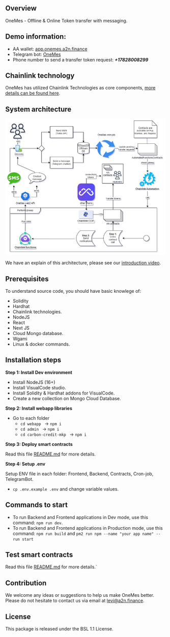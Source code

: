 ## Overview
OneMes - Offline & Online Token transfer with messaging.

## Demo information:

- AA wallet: [app.onemes.a2n.finance](https://app.onemes.a2n.finance)
- Telegram bot: [OneMes](http://t.me/Onemes_a2n_bot)
- Phone number to send a transfer token request: ***+17828008299***

## Chainlink technology
OneMes has utilized Chainlink Technologies as core components, [more details can be found here](../contracts/README.md).
## System architecture
![](./01_onemes_workflow.jpg)

We have an explain of this architecture, please see our [introduction video](https://youtu.be/0q8nc1laWmE?t=109).

## Prerequisites

To understand source code, you should have basic knowlege of:
- Solidity
- Hardhat
- Chainlink technologies.
- NodeJS
- React
- Next JS
- Cloud Mongo database. 
- Wgami
- Linux & docker commands.

## Installation steps
**Step 1: Install Dev environment**

- Install NodeJS (16+)
- Install VisualCode studio.
- Install Solidity & Hardhat addons for VisualCode.
- Create a new collection on Mongo Cloud Database.



**Step 2: Install webapp libraries**
- Go to each folder
    - ```cd webapp ``` -> ```npm i```
    - ```cd admin ``` -> ```npm i```
    - ```cd carbon-credit-mkp ``` -> ```npm i```

**Step 3: Deploy smart contracts**

Read this file [README.md](./contracts/README.md) for more details.

**Step 4: Setup .env**

Setup ENV file in each folder: Frontend, Backend, Contracts, Cron-job, TelegramBot. 

- ```cp .env.example .env``` and change variable values.


## Commands to start

- To run Backend and Frontend applications in Dev mode, use this command: ```npm run dev```. 
- To run Backend and Frontend applications in Production mode, use this command: ```npm run build``` and ```pm2 run npm --name "your app name" -- run start```

## Test smart contracts

Read this file [README.md](./contracts/README.md) for more details.`

## Contribution
We welcome any ideas or suggestions to help us make OneMes better. Please do not hesitate to contact us via email at levi@a2n.finance.

## License

This package is released under the BSL 1.1 License.
